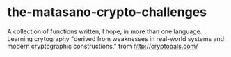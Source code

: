# the-matasano-crypto-challenges
A collection of functions written, I hope, in more than one language.  Learning crytography "derived from weaknesses in real-world systems and modern cryptographic constructions," from http://cryptopals.com/
